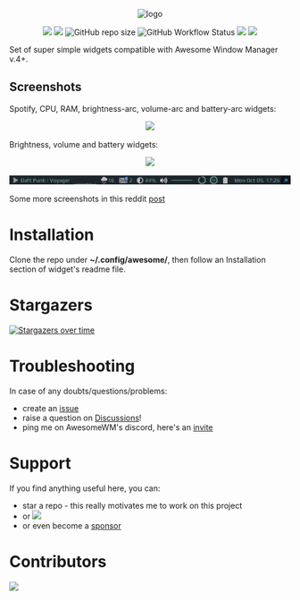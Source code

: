 <p align="center">
 <img src="https://github.com/streetturtle/awesome-wm-widgets/raw/master/awesome-o.png" alt="logo" style="max-width:100%;">
</p>

<p align="center">
  <img src="https://img.shields.io/github/stars/streetturtle/awesome-wm-widgets.svg">
  <img src="https://img.shields.io/github/forks/streetturtle/awesome-wm-widgets.svg">
  <img alt="GitHub repo size" src="https://img.shields.io/github/repo-size/streetturtle/awesome-wm-widgets">
  <img alt="GitHub Workflow Status" src="https://img.shields.io/github/workflow/status/streetturtle/awesome-wm-widgets/luacheck">
  <a href="https://www.buymeacoffee.com/streetturtle"><img src="https://img.shields.io/badge/-buy%20me%20a%20coffee-3B4252?style=flat&logo=Buy-Me-A-Coffee"></a>
  <a href="https://twitter.com/intent/tweet?text=Check%20out%20these%20awesome%20widgets%20for%20Awesome Window Manager%20&url=https://github.com/streetturtle/awesome-wm-widgets">
 <img src="https://img.shields.io/twitter/url/http/shields.io.svg?style=social">
   </a>
</p>

Set of super simple widgets compatible with Awesome Window Manager v.4+.

## Screenshots

Spotify, CPU, RAM, brightness-arc, volume-arc and battery-arc widgets:

<p align="center">
 <img src="https://github.com/streetturtle/awesome-wm-widgets/raw/master/Screenshot%20from%202019-03-01%2014-28-18.png">
</p>

Brightness, volume and battery widgets:

<p align="center">
 <img src="https://github.com/streetturtle/awesome-wm-widgets/raw/master/widgets-icons.png">
</p>

![screenshot](./screenshot.png)

Some more screenshots in this reddit [post](https://www.reddit.com/r/unixporn/comments/8qijmx/awesomewm_dark_theme/)

# Installation

Clone the repo under **~/.config/awesome/**, then follow an Installation section of widget's readme file.

# Stargazers

[![Stargazers over time](https://starchart.cc/streetturtle/awesome-wm-widgets.svg)](https://starchart.cc/streetturtle/awesome-wm-widgets)

# Troubleshooting

In case of any doubts/questions/problems:
 - create an [issue](https://github.com/streetturtle/awesome-wm-widgets/issues/new/choose)
 - raise a question on [Discussions](https://github.com/streetturtle/awesome-wm-widgets/discussions)!
 - ping me on  AwesomeWM's discord, here's an [invite](https://discord.gg/XYvn8R5)  

# Support

If you find anything useful here, you can:
 - star a repo - this really motivates me to work on this project
 - or <a class="social-link" href="https://www.buymeacoffee.com/streetturtle"><img style="display:inline" src="https://img.shields.io/badge/-buy%20me%20a%20coffee-3B4252?style=flat&logo=Buy-Me-A-Coffee"></a>
 - or even become a [sponsor](https://github.com/sponsors/streetturtle)

# Contributors

<a href="https://github.com/streetturtle/awesome-wm-widgets/graphs/contributors">
  <img src="https://contrib.rocks/image?repo=streetturtle/awesome-wm-widgets" />
</a>

